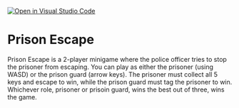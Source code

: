 [![Open in Visual Studio Code](https://classroom.github.com/assets/open-in-vscode-c66648af7eb3fe8bc4f294546bfd86ef473780cde1dea487d3c4ff354943c9ae.svg)](https://classroom.github.com/online_ide?assignment_repo_id=7912581&assignment_repo_type=AssignmentRepo)
# Prison Escape

Prison Escape is a 2-player minigame where the police officer tries to stop the prisoner from escaping. You can play as either the prisoner (using WASD) or the prison guard (arrow keys). The prisoner must collect all 5 keys and escape to win, while the prison guard must tag the prisoner to win. Whichever role, prisoner or prisoin guard, wins the best out of three, wins the game. 
